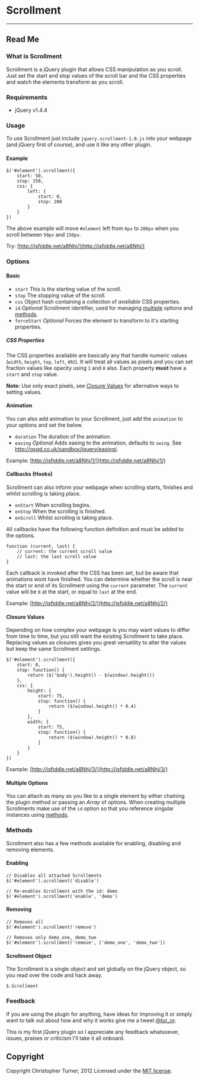 # Scrollment
* * *

## Read Me

### What is Scrollment

Scrollment is a jQuery plugin that allows CSS manipulation as you scroll. Just set the start and stop values of the scroll bar and the CSS properties and watch the elements transform as you scroll.

### Requirements

* jQuery v1.4.4

### Usage

To use Scrollment just include `jquery.scrollment-1.0.js` into your webpage (and jQuery first of course), and use it like any other plugin.

#### Example

    $('#element').scrollment({
        start: 50,
        stop: 150,
        css: {
            left: {
                start: 0,
                stop: 200
            }
        }
    })​

The above example will move `#element` left from `0px` to `200px` when you scroll between `50px` and `150px`.

Try: [http://jsfiddle.net/a8Nhj/](http://jsfiddle.net/a8Nhj/)

### Options

#### Basic

* `start` This is the starting value of the scroll.
* `stop` The stopping value of the scroll.
* `css` Object hash containing a collection of *available* CSS properties.
* `id` *Optional* Scrollment identifier, used for managing [multiple](#multiple-options) options and [methods](#methods).
* `forceStart` *Optional* Forces the element to transform to it's starting properties.

##### CSS Properties

The CSS properties available are basically any that handle numeric values (`width`, `height`, `top`, `left`, etc). It will treat all values as pixels and you can set fraction values like opacity using `1` and `0` also. Each property **must** have a `start` and `stop` value.

**Note:** Use only exact pixels, see [Closure Values](#closure-values) for alternative ways to setting values.

#### Animation

You can also add animation to your Scrollment, just add the `animation` to your options and set the below.

* `duration` The duration of the animation.
* `easing` *Optional* Adds easing to the animation, defaults to `swing`. See http://gsgd.co.uk/sandbox/jquery/easing/.

Example: [http://jsfiddle.net/a8Nhj/1/](http://jsfiddle.net/a8Nhj/1/)

#### Callbacks (Hooks)

Scrollment can also inform your webpage when scrolling starts, finishes and whilst scrolling is taking place.

* `onStart` When scrolling begins.
* `onStop` When the scrolling is finished.
* `onScroll` Whilst scrolling is taking place.

All callbacks have the following function definition and must be added to the options.

    function (current, last) {
        // current: the current scroll value
        // last: the last scroll value 
    }

Each callback is invoked after the CSS has been set, but be aware that animations wont have finished. You can determine whether the scroll is near the start or end of its Scrollment using the `current` parameter. The `current` value will be `0` at the start, or equal to `last` at the end.

Example: [http://jsfiddle.net/a8Nhj/2/](http://jsfiddle.net/a8Nhj/2/)

#### Closure Values

Depending on how complex your webpage is you may want values to differ from time to time, but you still want the existing Scrollment to take place. Replacing values as closures gives you great versatility to alter the values but keep the same Scrollment settings.

    $('#element').scrollment({
        start: 0,
        stop: function() {
            return ($('body').height() - $(window).height())
        },
        css: {
            height: {
                start: 75,
                stop: function() {
                    return ($(window).height() * 0.4)
                }
            },
            width: {
                start: 75,
                stop: function() {
                    return ($(window).height() * 0.8)
                }
            }
        }
    })​

Example: [http://jsfiddle.net/a8Nhj/3/](http://jsfiddle.net/a8Nhj/3/)

#### Multiple Options

You can attach as many as you like to a single element by either chaining the plugin method or passing an *Array* of options. When creating multiple Scrollments make use of the `id` option so that you reference singular instances using [methods](#methods).

### Methods

Scrollment also has a few methods available for enabling, disabling and removing elements.

#### Enabling

    // Disables all attached Scrollments
    $('#element').scrollment('disable')
    
    // Re-enables Scrollment with the id: demo
    $('#element').scrollment('enable', 'demo')

#### Removing

    // Removes all
    $('#element').scrollment('remove')
    
    // Removes only demo_one, demo_two
    $('#element').scrollment('remove', ['demo_one', 'demo_two'])

#### Scrollment Object

The Scrollment is a single object and set globally on the jQuery object, so you read over the code and hack away.

    $.Scrollment

### Feedback

If you are using the plugin for anything, have ideas for improving it or simply want to talk out about how and why it works give me a tweet [@tur_nr](http://twitter.com/tur_nr).

This is my first jQuery plugin so I appreciate any feedback whatsoever, issues, praises or criticism I'll take it all onboard.

## Copyright

Copyright Christopher Turner, 2012 Licensed under the [MIT license](http://www.opensource.org/licenses/mit-license.php).